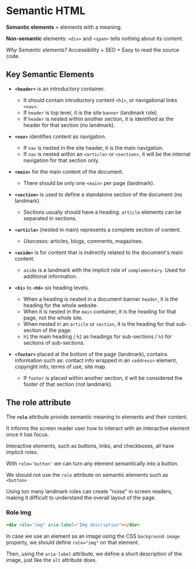 # Semantic HTML

**Semantic elements** = elements with a meaning.

**Non-semantic** elements: `<div>` and `<span>` tells nothing about its content.

_Why Semantic elements?_ Accessibility + SEO + Easy to read the source code.

## Key Semantic Elements

- **`<header>`** is an introductory container.

  - It should contain introductory content `<h1>`, or navigational links `<nav>`.
  - If `header` is top level, it is the site `banner` (landmark role).
  - If `header` is nested within another section, it is identified as the header for that section (no landmark).

- **`<nav>`** identifies content as navigation.

  - If `nav` is nested in the site header, it is the main navigation.
  - If `nav` is nested within an `<article>` or `<section>`, it will be the internal navigation for that section only.

- **`<main>`** for the main content of the document.

  - There should be only one `<main>` per page (landmark).

- **`<section>`** is used to define a standalone section of the document (no landmark).

  - Sections usually should have a heading. `article` elements can be separated in sections.

- **`<article>`** (nested in main) represents a complete section of content.

  - _Usecases:_ articles, blogs, comments, magazines.

- **`<aside>`** is for content that is indirectly related to the document's main content.

  - `aside` is a landmark with the implicit role of `complementary`. Used for additional information.

- **`<h1>`** to **`<h6>`** six heading levels.

  - When a heading is nested in a document banner `header`, it is the heading for the whole website.
  - When it is nested in the `main` container, it is the heading for that page, not the whole site.
  - When nested in an `article` or `section`, it is the heading for that sub-section of the page.
  - `h1` the main heading / `h2` as headings for sub-sections / `h3` for sections of sub-sections.

- **`<footer>`** placed at the bottom of the page (landmark), contains information such as: contact info wrapped in an `<address>` element, copyright info, terms of use, site map.

  - If `footer` is placed within another section, it will be considered the footer of that section (not landmark).

## The role attribute

The **`role`** attribute provide semantic meaning to elements and their content.

It informs the screen reader user how to interact with an interactive element once it has focus.

Interactive elements, such as buttons, links, and checkboxes, all have implicit roles.

With `role='button'` we can turn any element semantically into a button.

We should not use the `role` attribute on semantic elements such as `<button>`

Using too many landmark roles can create "noise" in screen readers, making it difficult to understand the overall layout of the page.

### Role Img

```html
<div role="img" aria-label="Img description"></div>
```

In case we use an element as an image using the CSS `background-image` property, we should define `role="img"` on that element.

Then, using the `aria-label` attribute, we define a short description of the image, just like the `alt` attribute does.
